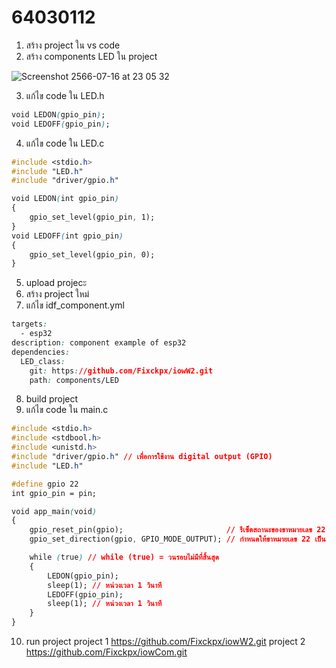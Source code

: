# 64030112

1. สร้าง project ใน vs code
2. สร้าง components LED ใน project

![Screenshot 2566-07-16 at 23 05 32](https://github.com/Fixckpx/Week-02-Homework/assets/115066186/2dc24b9f-a278-4e1e-823a-7f8e41d864a9)

3. แก้ไข code ใน LED.h

```css
void LEDON(gpio_pin);
void LEDOFF(gpio_pin);
```
4. แก้ไข code ใน LED.c
```css
#include <stdio.h>
#include "LED.h"
#include "driver/gpio.h"

void LEDON(int gpio_pin)
{
    gpio_set_level(gpio_pin, 1);
}
void LEDOFF(int gpio_pin)
{
    gpio_set_level(gpio_pin, 0);
}
```
5. upload projecะ
6. สร้าง project ใหม่
7. แก้ไข idf_component.yml
```css
targets:
  - esp32
description: component example of esp32
dependencies:
  LED_class:
    git: https://github.com/Fixckpx/iowW2.git
    path: components/LED

```
8. build project
9. แก้ไข code ใน main.c
```css
#include <stdio.h>
#include <stdbool.h>
#include <unistd.h>
#include "driver/gpio.h" // เพื่อการใช้งาน digital output (GPIO)
#include "LED.h"

#define gpio 22
int gpio_pin = pin;

void app_main(void)
{
    gpio_reset_pin(gpio);                       // รีเซ็ตสถานะของขาหมายเลข 22
    gpio_set_direction(gpio, GPIO_MODE_OUTPUT); // กำหนดให้ขาหมายเลข 22 เป็น digital output

    while (true) // while (true) = วนรอบไม่มีที่สิ้นสุด
    {
        LEDON(gpio_pin);
        sleep(1); // หน่วงเวลา 1 วินาที
        LEDOFF(gpio_pin);
        sleep(1); // หน่วงเวลา 1 วินาที
    }
}
```
10. run project
project 1 https://github.com/Fixckpx/iowW2.git
project 2 https://github.com/Fixckpx/iowCom.git
